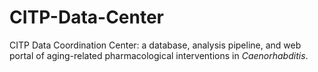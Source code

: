 # CITP-Data-Center

CITP Data Coordination Center: a database, analysis pipeline, and web portal of aging-related pharmacological interventions in _Caenorhabditis_.
